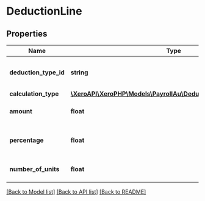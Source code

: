 # DeductionLine

## Properties
Name | Type | Description | Notes
------------ | ------------- | ------------- | -------------
**deduction_type_id** | **string** | Xero deduction type identifier | 
**calculation_type** | [**\XeroAPI\XeroPHP\Models\PayrollAu\DeductionTypeCalculationType**](DeductionTypeCalculationType.md) |  | 
**amount** | **float** | Deduction type amount | [optional] 
**percentage** | **float** | The Percentage of the Deduction | [optional] 
**number_of_units** | **float** | Deduction number of units | [optional] 

[[Back to Model list]](../README.md#documentation-for-models) [[Back to API list]](../README.md#documentation-for-api-endpoints) [[Back to README]](../README.md)


